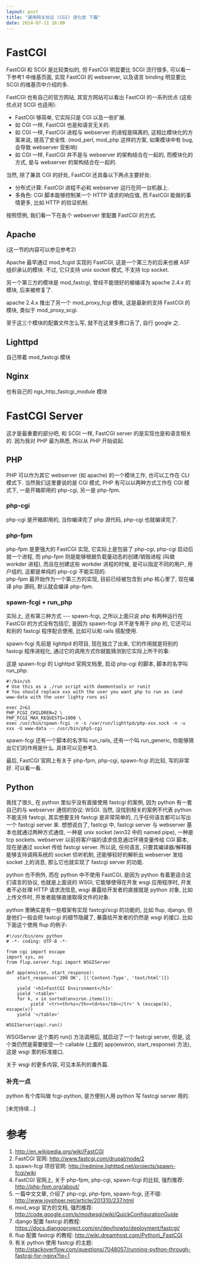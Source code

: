 ```yaml
---
layout: post
title: "通用网关协议 (CGI) 进化史 下篇"
date: 2014-07-11 16:00
---
```


# FastCGI

FastCGI 和 SCGI 是比较类似的, 但 FastCGI 明显要比 SCGI 流行很多, 可以看一下参考1 中维基页面, 实现 FastCGI 的 webserver, 以及语言 binding 明显要比 SCGI 的维基页中介绍的多.

FastCGI 也有自己的官方网站, 其官方网站可以看出 FastCGI 的一系列优点 (这些优点对 SCGI 也适用):

* FastCGI 够简单, 它实际只是 CGI 以及一些扩展.
* 如 CGI 一样, FastCGI 也是和语言无关的. 
* 如 CGI 一样, FastCGI 进程与 webserver 的进程是隔离的, 这相比模块化的方案来说, 提高了安全性. (mod\_perl, mod\_php 这样的方案, 如果模块中有 bug, 会导致 webserver 受影响)
* 如 CGI 一样, FastCGI 并不是与 webserver 的架构结合在一起的, 而模块化的方式, 是与 webserver 的架构结合在一起的.

当然, 除了兼具 CGI 的好处, FastCGI 还具备以下两点主要好处:

* 分布式计算: FastCGI 进程不必和 webserver 运行在同一台机器上.
* 多角色: CGI 脚本能够控制某一个 HTTP 请求的响应值, 而 FastCGI 能做的事情更多, 比如 HTTP 的验证机制.

按照惯例, 我们看一下在各个 webserver 里配置 FastCGI 的方式.

## Apache

(这一节的内容可以参见参考2)

Apache 最早通过 mod\_fcgid 实现的 FastCGI, 这是一个第三方的后来也被 ASF 组织承认的模块. 不过, 它只支持 unix socket 模式, 不支持 tcp socket.

另一个第三方的模块是 mod\_fastcgi, 曾经不能很好的被编译为 apache 2.4.x 的模块, 后来被修复了.

apache 2.4.x 推出了另一个 mod\_proxy\_fcgi 模块, 这是最新的支持 FastCGI 的模块, 类似于 mod\_proxy\_scgi.

至于这三个模块的配置文件怎么写, 就不在这里多费口舌了, 自行 google 之.

## Lighttpd

自己带着 mod\_fastcgi 模块

## Nginx

也有自己的 ngx\_http\_fastcgi\_module 模块

# FastCGI Server

这才是最重要的部分吧, 和 SCGI 一样, FastCGI server 的是实现也是和语言相关的. 因为我对 PHP 最为熟悉, 所以从 PHP 开始说起.

## PHP

PHP 可以作为其它 webserver (如 apache) 的一个模块工作, 也可以工作在 CLI 模式下. 当然我们这里要说的是 CGI 模式, PHP 有可以以两种方式工作在 CGI 模式下, 一是开箱即用的 php-cgi, 另一是 php-fpm.

### php-cgi

php-cgi 是开箱即用的, 当你编译完了 php 源代码, php-cgi 也就编译完了. 

### php-fpm

php-fpm 是更强大的 FastCGI 实现, 它实际上是包装了 php-cgi, php-cgi 启动后就一个进程, 而 php-fpm 则是能够根据负载量动态的创建/销毁进程 (叫做 workder 进程), 而且在创建这些 workder 进程的时候, 是可以指定不同的用户, 用户组的, 这都是单纯的 php-cgi 不能实现的.  
php-fpm 最开始作为一个第三方的实现, 目前已经被包含到 php 核心里了, 现在编译 php 源码, 默认就会编译 php-fpm.

### spawn-fcgi + run\_php

实际上, 还有第三种方式 --- spawn-fcgi, 之所以上面只说 php 有两种运行在 FastCGI 的方式没有包括它, 是因为 spawn-fcgi 并不是专用于 php 的, 它还可以和别的 fastcgi 程序配合使用, 比如可以和 rails 搭配使用.

spawn-fcgi 先前是 lighttpd 的项目, 现在独立了出来, 它的作用就是将别的 fastcgi 程序进程化, 通过它的调用方式你就能猜测到它实际上所干的事:

这是 spawn-fcgi 的 Lighttpd 官网文档里, 启动 php-cgi 的脚本, 脚本的名字叫 run\_php:

    #!/bin/sh
    # Use this as a ./run script with daemontools or runit
    # You should replace xxx with the user you want php to run as (and www-data with the user lighty runs as)

    exec 2>&1
    PHP_FCGI_CHILDREN=2 \
    PHP_FCGI_MAX_REQUESTS=1000 \
    exec /usr/bin/spawn-fcgi -n -s /var/run/lighttpd/php-xxx.sock -n -u xxx -U www-data -- /usr/bin/php5-cgi

spawn-fcgi 还有一个脚本的名字叫 run\_rails, 还有一个叫 run\_generic, 你能够猜出它们的作用是什么. 具体可以见参考3.

最后, FastCGI 官网上有关于 php-fpm, php-cgi, spawn-fcgi 的比较, 写的非常好. 可以看一看.

## Python

我找了很久, 在 python 里似乎没有直接使用 fastcgi 的案例, 因为 python 有一套自己的与 webserver 通信的协议: WSGI. 当然, 没找到相关的案例不代表 python 不能支持 fastcgi, 其实想要支持 fastcgi 是非常简单的, 几乎任何语言都可以写出一个 fastcgi server 来. 想想说白了, fastcgi 中, fastcgi server 与 webserver 基本也就通过两种方式通信, 一种是 unix socket (win32 中的 named pipe), 一种是 tcp sockets. webserver 以前将客户端的请求信息通过环境变量传给 CGI 脚本, 现在是通过 socket 传给 fastcgi server. 所以说, 任何语言, 只要其编译器/解释器能够支持调用系统的 socket 侦听机制, 还能够较好的解析出 webserver 发给 socket 上的消息, 那么它也就实现了 fastcgi server 的功能.

python 也不例外, 而在 python 中不使用 FastCGI, 是因为 python 有着更适合这们语言的协议, 也就是上面说的 WSGI, 它能够使得在开发 wsgi 应用程序时, 开发者不必处理 HTTP 请求流信息, wsgi 暴露给开发者的直接就是 python 对象, 比如上传文件时, 开发者能够直接取得文件的对象.

python 里确实是有一些框架有实现 fastcgi/scgi 的功能的, 比如 flup, django, 但是他们一般会把 fastcgi 的细节隐藏了, 暴露给开发者的仍然是 wsgi 的接口. 比如下面这个使用 flup 的例子:

    #!/usr/bin/env python
    # -*- coding: UTF-8 -*-

    from cgi import escape
    import sys, os
    from flup.server.fcgi import WSGIServer

    def app(environ, start_response):
        start_response('200 OK', [('Content-Type', 'text/html')])
    
        yield '<h1>FastCGI Environment</h1>'
        yield '<table>'
        for k, v in sorted(environ.items()):
             yield '<tr><th>%s</th><td>%s</td></tr>' % (escape(k), escape(v))
        yield '</table>'
    
    WSGIServer(app).run()

WSGIServer 这个类的 run() 方法调用后, 就启动了一个 fastcgi server, 但是, 这个类仍然是需要接受一个 callable (上面的 app(environ, start\_response) 方法), 这是 wsgi 里的标准接口.

关于 wsgi 的更多内容, 可见本系列的番外篇.

### 补充一点

python 有个库叫做 fcgi-python, 是方便别人用 python 写 fastcgi server 用的.

[未完待续...]

# 参考

1.  http://en.wikipedia.org/wiki/FastCGI
2.  FastCGI 官网: http://www.fastcgi.com/drupal/node/2
3.  spawn-fcgi 项目官网: http://redmine.lighttpd.net/projects/spawn-fcgi/wiki
4.  FastCGI 官网上, 关于 php-fpm, php-cgi, spawn-fcgi 的比较, 强烈推荐: http://php-fpm.org/about/
5.  一篇中文文章, 介绍了 php-cgi, php-fpm, spawn-fcgi, 还不错: http://www.joyphper.net/article/201310/237.html
6.  mod\_wsgi 官方的文档, 强烈推荐: http://code.google.com/p/modwsgi/wiki/QuickConfigurationGuide
7.  django 配置 fastcgi 的教程: https://docs.djangoproject.com/en/dev/howto/deployment/fastcgi/
8.  flup 配置 fastcgi 的教程: http://wiki.dreamhost.com/Python\_FastCGI
9.  有关 python 使用 fastcgi 的主题: http://stackoverflow.com/questions/7048057/running-python-through-fastcgi-for-nginx?lq=1
